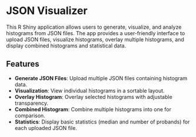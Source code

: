 # JSON Visualizer

This R Shiny application allows users to generate, visualize, and analyze histograms from JSON files. The app provides a user-friendly interface to upload JSON files, visualize histograms, overlay multiple histograms, and display combined histograms and statistical data.

## Features

- **Generate JSON Files**: Upload multiple JSON files containing histogram data.
- **Visualization**: View individual histograms in a sortable layout.
- **Overlay Histogram**: Overlay selected histograms with adjustable transparency.
- **Combined Histogram**: Combine multiple histograms into one for comparison.
- **Statistics**: Display basic statistics (median and number of probands) for each uploaded JSON file.

